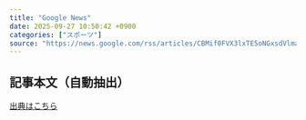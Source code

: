 ```yaml
---
title: "Google News"
date: 2025-09-27 10:50:42 +0900
categories: ["スポーツ"]
source: "https://news.google.com/rss/articles/CBMif0FVX3lxTE5oNGxsdVlmaVZHTzczeHRrVlBIWVllRV9fOUREX0o4alZLSU82UTN1Ym5DclpPdjJ4YTBERVJORzRXYm5lQk1RMGppcTFSdlB1d3EzU2VSZ1FWVXJwRW9zUWRocEEwQTZmUmlPc21WQjJKUS1VNFd0WEpsMkpYOEk?oc=5"
---
```


## 記事本文（自動抽出）
<body class="y0K44d EA71Tc" id="readabilityBody"></body>

[出典はこちら](https://news.google.com/rss/articles/CBMif0FVX3lxTE5oNGxsdVlmaVZHTzczeHRrVlBIWVllRV9fOUREX0o4alZLSU82UTN1Ym5DclpPdjJ4YTBERVJORzRXYm5lQk1RMGppcTFSdlB1d3EzU2VSZ1FWVXJwRW9zUWRocEEwQTZmUmlPc21WQjJKUS1VNFd0WEpsMkpYOEk?oc=5)
